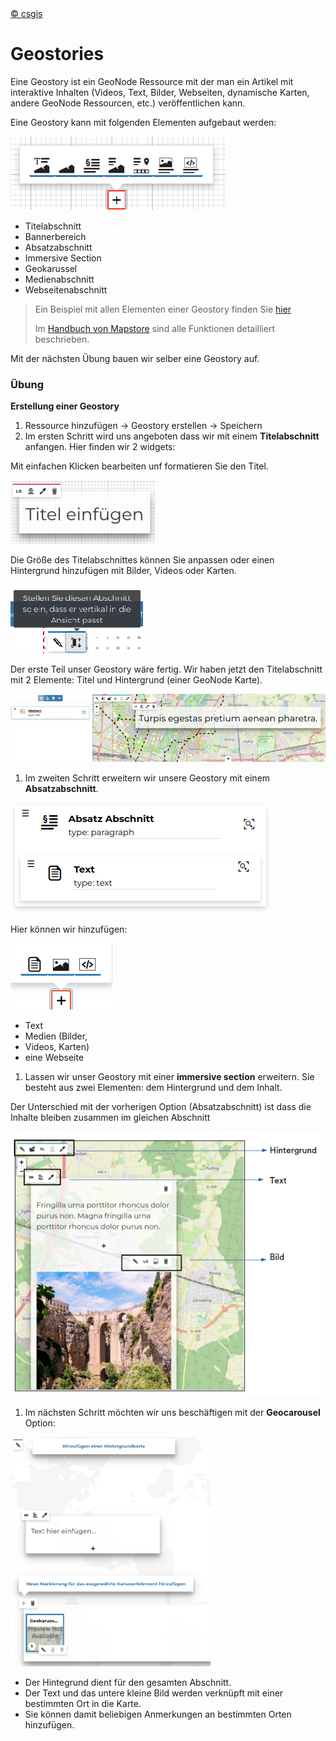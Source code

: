 <!-- the Menu -->
<link rel="stylesheet" media="all" href="../styles.css" />
<div id="logo"><a href="https://csgis.de">© csgis</a></div>
<div id="menu"></div>
<div id="jumpMenu"></div>
<script src="../menu.js"></script>
<script src="../jumpmenu.js"></script>
<!-- the Menu -->


# Geostories

Eine Geostory ist ein GeoNode Ressource  mit der man ein Artikel mit interaktive Inhalten (Videos, Text, Bilder, Webseiten, dynamische Karten, andere GeoNode Ressourcen, etc.) veröffentlichen kann.

Eine Geostory kann mit folgenden Elementen aufgebaut werden:

![Elementen einer Geostory](images/image65.png)

- Titelabschnitt
- Bannerbereich
- Absatzabschnitt
- Immersive Section
- Geokarussel
- Medienabschnitt
- Webseitenabschnitt

> Ein Beispiel mit allen Elementen einer Geostory finden Sie [hier](https://geonode-training.csgis.de/catalogue/#/geostory/22)
>
>Im [Handbuch von Mapstore](https://mapstore2.readthedocs.io/en/latest/user-guide/exploring-stories/) sind alle Funktionen detailliert beschrieben.

Mit der nächsten Übung bauen wir selber eine Geostory auf.

### Übung

**Erstellung einer Geostory**

1. Ressource hinzufügen → Geostory erstellen → Speichern
1. Im ersten Schritt wird uns angeboten dass wir mit einem **Titelabschnitt** anfangen. Hier finden wir 2 widgets:

  Mit einfachen Klicken bearbeiten unf formatieren Sie den Titel.

  ![Titel bearbeiten](images/image67_2.png)

  Die Größe des Titelabschnittes können Sie anpassen oder einen Hintergrund hinzufügen mit Bilder, Videos oder Karten.

  ![Größe des Titelabschnittes und Hintergrund](images/image68.png)

  Der erste Teil unser Geostory wäre fertig. Wir haben jetzt den Titelabschnitt mit 2 Elemente: Titel und Hintergrund (einer GeoNode Karte).

  ![Titelabschnitt](images/image69_2.png)

1. Im zweiten Schritt erweitern wir unsere Geostory mit einem **Absatzabschnitt**.

  ![Absatzabschnitt](images/image70.png)

  Hier können wir hinzufügen:

  ![Absatzabschnitt bearbeiten](images/image71.png)

  - Text
  - Medien (Bilder,
  - Videos, Karten)
  - eine Webseite

1. Lassen wir unser Geostory mit einer **immersive section** erweitern. Sie besteht aus zwei Elementen: dem Hintergrund und dem Inhalt.

  Der Unterschied mit der vorherigen Option (Absatzabschnitt) ist dass die Inhalte bleiben 	zusammen im gleichen Abschnitt

  ![immersive section](images/image71-a.png)

1. Im nächsten Schritt möchten wir uns beschäftigen mit der **Geocarousel** Option:

  ![Geocarousel](images/image74_2.png)

- Der Hintegrund dient für den gesamten Abschnitt.
- Der Text und das untere kleine Bild werden verknüpft mit einer bestimmten Ort in die Karte.
- Sie können damit beliebigen Anmerkungen an bestimmten Orten hinzufügen.

